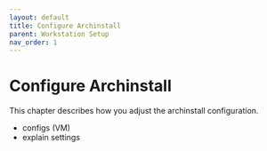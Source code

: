```yaml
---
layout: default
title: Configure Archinstall
parent: Workstation Setup
nav_order: 1
---
```


# Configure Archinstall

This chapter describes how you adjust the archinstall configuration.

- configs (VM)
- explain settings
